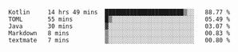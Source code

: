 <!--START_SECTION:waka-->
```text
Kotlin     14 hrs 49 mins  ██████████████████████▒░░   88.77 % 
TOML       55 mins         █▒░░░░░░░░░░░░░░░░░░░░░░░   05.49 % 
Java       30 mins         ▓░░░░░░░░░░░░░░░░░░░░░░░░   03.07 % 
Markdown   8 mins          ▒░░░░░░░░░░░░░░░░░░░░░░░░   00.83 % 
textmate   7 mins          ▒░░░░░░░░░░░░░░░░░░░░░░░░   00.80 % 
```
<!--END_SECTION:waka-->
